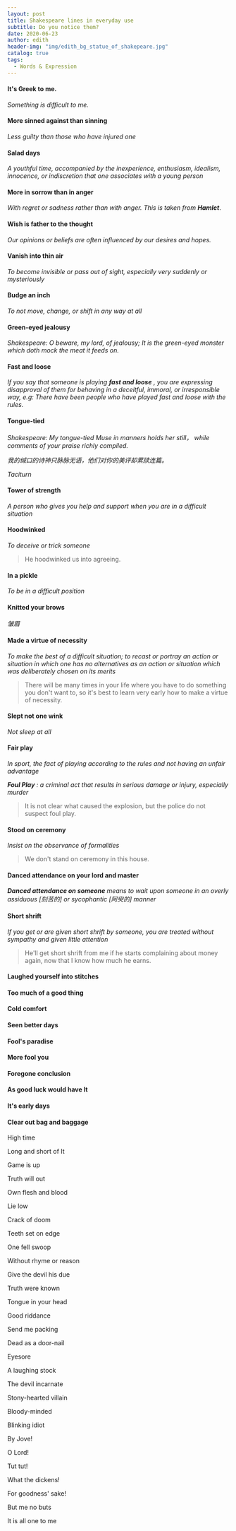 ```yaml
---
layout: post
title: Shakespeare lines in everyday use
subtitle: Do you notice them?
date: 2020-06-23
author: edith
header-img: "img/edith_bg_statue_of_shakepeare.jpg"
catalog: true
tags: 
  - Words & Expression
---
```


#### It's Greek to me.

*Something is difficult to me.*

#### More sinned against than sinning

*Less guilty than those who have injured one*

#### Salad days

*A youthful time, accompanied by the inexperience, enthusiasm, idealism, innocence, or indiscretion that one associates with a young person*

#### More in sorrow than in anger

*With regret or sadness rather than with anger. This is taken from* ***Hamlet***.

#### Wish is father to the thought

*Our opinions or beliefs are often influenced by our desires and hopes.*

#### Vanish into thin air

*To become invisible or pass out of sight, especially very suddenly or mysteriously*

#### Budge an inch

*To not move, change, or shift in any way at all*

#### Green-eyed jealousy

*Shakespeare: O beware, my lord, of jealousy; It is the green-eyed monster which doth mock the meat it feeds on.*

#### Fast and loose

*If you say that someone is playing* ***fast and loose*** *, you are expressing disapproval of them for behaving in a deceitful, immoral, or irresponsible way, e.g: There have been people who have played fast and loose with the rules.*

#### Tongue-tied

*Shakespeare: My tongue-tied Muse in manners holds her still， while comments of your praise richly compiled.*

*我的缄口的诗神只脉脉无语，他们对你的美评却累牍连篇。*

*Taciturn*

#### Tower of strength

*A person who gives you help and support when you are in a difficult situation*

#### Hoodwinked

*To deceive or trick someone*

> He hoodwinked us into agreeing.

#### In a pickle

*To be in a difficult position*

#### Knitted your brows

*皱眉*

#### Made a virtue of necessity

*To make the best of a difficult situation; to recast or portray an action or situation in which one has no alternatives as an action or situation which was deliberately chosen on its merits*

> There will be many times in your life where you have to do something you don't want to, so it's best to learn very early how to make a virtue of necessity.

#### Slept not one wink

*Not sleep at all*

#### Fair play

*In sport, the fact of playing according to the rules and not having an unfair advantage*

***Foul Play*** *: a criminal act that results in serious damage or injury, especially murder*

> It is not clear what caused the explosion, but the police do not suspect foul play.

#### Stood on ceremony

*Insist on the observance of formalities*

> We don't stand on ceremony in this house.

#### Danced attendance on your lord and master

***Danced attendance on someone*** *means to wait upon someone in an overly assiduous [刻苦的] or sycophantic [阿臾的] manner*

#### Short shrift

*If you get or are given short shrift by someone, you are treated without sympathy and given little attention*

> He'll get short shrift from me if he starts complaining about money again, now that I know how much he earns.

#### Laughed yourself into stitches

#### Too much of a good thing

#### Cold comfort

#### Seen better days

#### Fool's paradise

#### More fool you

#### Foregone conclusion

#### As good luck would have It

#### It's early days

#### Clear out bag and baggage

High time

Long and short of It

Game is up

Truth will out

Own flesh and blood

Lie low

Crack of doom

Teeth set on edge

One fell swoop

Without rhyme or reason

Give the devil his due

Truth were known

Tongue in your head

Good riddance

Send me packing

Dead as a door-nail

Eyesore

A laughing stock

The devil incarnate

Stony-hearted villain

Bloody-minded

Blinking idiot

By Jove!

O Lord!

Tut tut!

What the dickens!

For goodness' sake!

But me no buts

It is all one to me



